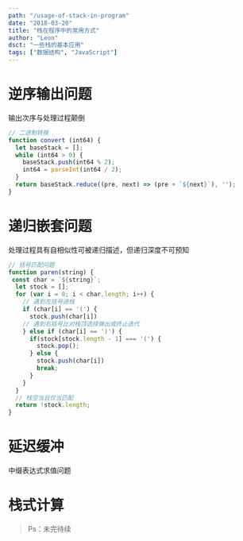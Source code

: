 ```yaml
---
path: "/usage-of-stack-in-program"
date: "2018-03-20"
title: "栈在程序中的常用方式"
author: "Leon"
dsct: "一些栈的基本应用"
tags: ["数据结构", "JavaScript"]
---
```


# 逆序输出问题

输出次序与处理过程颠倒

``` js
// 二进制转换
function convert (int64) {
  let baseStack = [];
  while (int64 > 0) {
    baseStack.push(int64 % 2);
    int64 = parseInt(int64 / 2);
  }
  return baseStack.reduce((pre, next) => (pre + `${next}`), '');
}
```

# 递归嵌套问题

处理过程具有自相似性可被递归描述，但递归深度不可预知

``` js
// 括号匹配问题
function paren(string) {
 const char = `${string}`;
  let stock = [];
  for (var i = 0; i < char.length; i++) {
    // 遇到左括号进栈
    if (char[i] == '(') {
      stock.push(char[i])
    // 遇到右括号比对栈顶选择弹出或终止迭代
    } else if (char[i] == ')') {
      if(stock[stock.length - 1] === '(') {
        stock.pop();
      } else {
        stock.push(char[i])
        break;
      }
    }
  }
  // 栈空当且仅当匹配
  return !stock.length;
}
```

# 延迟缓冲

中缀表达式求值问题

# 栈式计算

> Ps：未完待续
